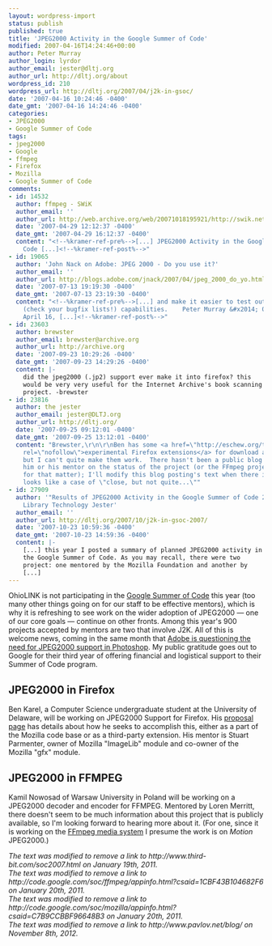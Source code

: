```yaml
---
layout: wordpress-import
status: publish
published: true
title: 'JPEG2000 Activity in the Google Summer of Code'
modified: 2007-04-16T14:24:46+00:00
author: Peter Murray
author_login: lyrdor
author_email: jester@dltj.org
author_url: http://dltj.org/about
wordpress_id: 210
wordpress_url: http://dltj.org/2007/04/j2k-in-gsoc/
date: '2007-04-16 10:24:46 -0400'
date_gmt: '2007-04-16 14:24:46 -0400'
categories:
- JPEG2000
- Google Summer of Code
tags:
- jpeg2000
- Google
- ffmpeg
- Firefox
- Mozilla
- Google Summer of Code
comments:
- id: 14532
  author: ffmpeg - SWiK
  author_email: ''
  author_url: http://web.archive.org/web/20071018195921/http://swik.net:80/ffmpeg?popular
  date: '2007-04-29 12:12:37 -0400'
  date_gmt: '2007-04-29 16:12:37 -0400'
  content: "<!--%kramer-ref-pre%-->[...] JPEG2000 Activity in the Google Summer of
    Code [...]<!--%kramer-ref-post%-->"
- id: 19065
  author: 'John Nack on Adobe: JPEG 2000 - Do you use it?'
  author_email: ''
  author_url: http://blogs.adobe.com/jnack/2007/04/jpeg_2000_do_yo.html
  date: '2007-07-13 19:19:30 -0400'
  date_gmt: '2007-07-13 23:19:30 -0400'
  content: "<!--%kramer-ref-pre%-->[...] and make it easier to test out the plugin's
    (check your bugfix lists!) capabilities.    Peter Murray &#x2014; 07:36 AM on
    April 16, [...]<!--%kramer-ref-post%-->"
- id: 23603
  author: brewster
  author_email: brewster@archive.org
  author_url: http://archive.org
  date: '2007-09-23 10:29:26 -0400'
  date_gmt: '2007-09-23 14:29:26 -0400'
  content: |-
    did the jpeg2000 (.jp2) support ever make it into firefox? this
    would be very very useful for the Internet Archive's book scanning
    project. -brewster
- id: 23816
  author: the jester
  author_email: jester@DLTJ.org
  author_url: http://dltj.org/
  date: '2007-09-25 09:12:01 -0400'
  date_gmt: '2007-09-25 13:12:01 -0400'
  content: "Brewster,\r\n\r\nBen has some <a href=\"http://eschew.org/test/jp2/xpi/\"
    rel=\"nofollow\">experimental Firefox extensions</a> for download and installation,
    but I can't quite make them work.  There hasn't been a public blog posting by
    him or his mentor on the status of the project (or the FFmpeg project either,
    for that matter); I'll modify this blog posting's text when there is...\r\n\r\nIt
    looks like a case of \"close, but not quite...\""
- id: 27909
  author: '"Results of JPEG2000 Activity in the Google Summer of Code 2007" in Disruptive
    Library Technology Jester'
  author_email: ''
  author_url: http://dltj.org/2007/10/j2k-in-gsoc-2007/
  date: '2007-10-23 10:59:36 -0400'
  date_gmt: '2007-10-23 14:59:36 -0400'
  content: |-
    [...] this year I posted a summary of planned JPEG2000 activity in
    the Google Summer of Code. As you may recall, there were two
    project: one mentored by the Mozilla Foundation and another by
    [...]
---
```

<p>OhioLINK is not participating in the <a href="http://code.google.com/soc/" title="Google Summer of Code">Google Summer of Code</a> this year (too many other things going on for our staff to be effective mentors), which is why it is refreshing to see work on the wider adoption of JPEG2000 &mdash; one of our core goals &mdash; continue on other fronts.  Among this year's <span class="removed_link" title="http://www.third-bit.com/soc2007.html">900 projects accepted by mentors</span> are two that involve J2K.  All of this is welcome news, coming in the same month that <a href="/article/j2k-in-photoshop/">Adobe is questioning the need for JPEG2000 support in Photoshop</a>.  My public gratitude goes out to Google for their third year of offering financial and logistical support to their Summer of Code program.</p>
<h2>JPEG2000 in Firefox</h2>
<p>Ben Karel, a Computer Science undergraduate student at the University of Delaware, will be working on <span class="removed_link" title="http://code.google.com/soc/mozilla/appinfo.html?csaid=C7B9CCBBF96648B3">JPEG2000 Support for Firefox</span>.   His <a href="http://eschew.org/projects/soc/2007/application.html" title="JPEG2000 Proposal">proposal page</a> has details about how he seeks to accomplish this, either as a part of the Mozilla code base or as a third-party extension.  His mentor is <span class="removed_link" title="http://www.pavlov.net/blog/">Stuart Parmenter</span>, owner of Mozilla "ImageLib" module and co-owner of the Mozilla "gfx" module.</p>
<h2>JPEG2000 in FFMPEG</h2>
<p>Kamil Nowosad of Warsaw University in Poland will be working on <span class="removed_link" title="http://code.google.com/soc/ffmpeg/appinfo.html?csaid=1CBF43B104682F6">a JPEG2000 decoder and encoder for FFMPEG</span>.  Mentored by Loren Merritt, there doesn't seem to be much information about this project that is publicly available, so I'm looking forward to hearing more about it.  (For one, since it is working on the <a href="http://ffmpeg.mplayerhq.hu/" title="FFmpeg homepage">FFmpeg media system</a> I presume the work is on <em>Motion</em> JPEG2000.)
<p style="padding:0;margin:0;font-style:italic;" class="removed_link">The text was modified to remove a link to http://www.third-bit.com/soc2007.html on January 19th, 2011.</p>
<p style="padding:0;margin:0;font-style:italic;" class="removed_link">The text was modified to remove a link to http://code.google.com/soc/ffmpeg/appinfo.html?csaid=1CBF43B104682F6 on January 20th, 2011.</p>
<p style="padding:0;margin:0;font-style:italic;" class="removed_link">The text was modified to remove a link to http://code.google.com/soc/mozilla/appinfo.html?csaid=C7B9CCBBF96648B3 on January 20th, 2011.</p>
<p style="padding:0;margin:0;font-style:italic;" class="removed_link">The text was modified to remove a link to http://www.pavlov.net/blog/ on November 8th, 2012.</p>

